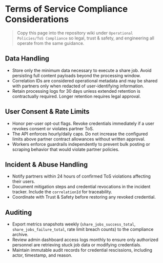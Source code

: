 # Terms of Service Compliance Considerations

> Copy this page into the repository wiki under `Operational Policies/ToS Compliance` so legal, trust & safety, and engineering all operate from the same guidance.

## Data Handling

- Store only the minimum data necessary to execute a share job. Avoid persisting full content payloads beyond the processing window.
- Correlation IDs are considered operational metadata and may be shared with partners only when redacted of user-identifying information.
- Retain processing logs for 30 days unless extended retention is contractually required. Longer retention requires legal approval.

## User Consent & Rate Limits

- Honor per-user opt-out flags. Revoke credentials immediately if a user revokes consent or violates partner ToS.
- The API enforces hourly/daily caps. Do not increase the configured limits above partner contract allowances without written approval.
- Workers enforce guardrails independently to prevent bulk posting or scraping behavior that would violate partner policies.

## Incident & Abuse Handling

- Notify partners within 24 hours of confirmed ToS violations affecting their users.
- Document mitigation steps and credential revocations in the incident tracker. Include the `correlationId` for traceability.
- Coordinate with Trust & Safety before restoring any revoked credential.

## Auditing

- Export metrics snapshots weekly (`share_jobs_success_total`, `share_jobs_failure_total`, rate limit breach counts) to the compliance archive.
- Review admin dashboard access logs monthly to ensure only authorized personnel are retrieving stuck job data or modifying credentials.
- Maintain immutable audit records for credential rescissions, including actor, timestamp, and reason.
